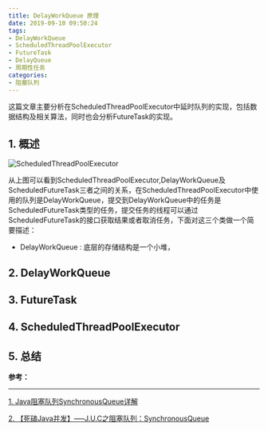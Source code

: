 ```yaml
---
title: DelayWorkQueue 原理
date: 2019-09-10 09:50:24
tags:
- DelayWorkQueue
- ScheduledThreadPoolExecutor
- FutureTask
- DelayQueue
- 周期性任务
categories:
- 阻塞队列
---
```


这篇文章主要分析在ScheduledThreadPoolExecutor中延时队列的实现，包括数据结构及相关算法，同时也会分析FutureTask的实现。

## 1. 概述

![ScheduledThreadPoolExecutor](/images/scheduled-thread-pool-executor.jpg "ScheduledThreadPoolExecutor")

从上图可以看到ScheduledThreadPoolExecutor,DelayWorkQueue及ScheduledFutureTask三者之间的关系，在ScheduledThreadPoolExecutor中使用的队列是DelayWorkQueue，提交到DelayWorkQueue中的任务是ScheduledFutureTask类型的任务，提交任务的线程可以通过ScheduledFutureTask的接口获取结果或者取消任务，下面对这三个类做一个简要描述：
- DelayWorkQueue : 底层的存储结构是一个小堆，

## 2. DelayWorkQueue

## 3. FutureTask

## 4. ScheduledThreadPoolExecutor

## 5. 总结

**参考：**

----
[1]:https://www.jianshu.com/p/376d368cb44f
[2]:http://cmsblogs.com/?p=2418

[1. Java阻塞队列SynchronousQueue详解][1]

[2. 【死磕Java并发】—–J.U.C之阻塞队列：SynchronousQueue][2]